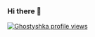 ### Hi there 👋
[![Ghostyshka profile views](https://u8views.com/api/v1/github/profiles/74868817/views/day-week-month-total-count.svg)](https://u8views.com/github/Ghostyshka)
<!--
**Ghostyshka/Ghostyshka** is a ✨ _special_ ✨ repository because its `README.md` (this file) appears on your GitHub profile.

Here are some ideas to get you started:

- 🔭 I’m currently working on ...
- 🌱 I’m currently learning ...
- 👯 I’m looking to collaborate on ...
- 🤔 I’m looking for help with ...
- 💬 Ask me about ...
- 📫 How to reach me: ...
- 😄 Pronouns: ...
- ⚡ Fun fact: ...
-->
